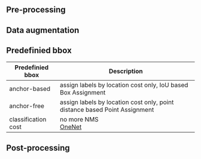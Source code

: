 ## Pre-processing

## Data augmentation

## Predefinied bbox

| Predefinied bbox | Description |
| -- | -- | 
| anchor-based | assign labels by location cost only, IoU based Box Assignment |
| anchor-free | assign labels by location cost only,  point distance based Point Assignment |
| classification cost | no more NMS <br/> [OneNet](https://arxiv.org/abs/2012.05780)

## Post-processing